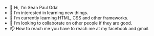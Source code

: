 - 👋 Hi, I’m Sean Paul Odal
- 👀 I’m interested in learning new things.
- 🌱 I’m currently learning HTML, CSS and other frameworks.
- 💞️ I’m looking to collaborate on other people if they are good.
- 📫 How to reach me you have to reach me at my facebook and gmail.

<!---
seanpaulodal/seanpaulodal is a ✨ special ✨ repository because its `README.md` (this file) appears on your GitHub profile.
You can click the Preview link to take a look at your changes.
--->
